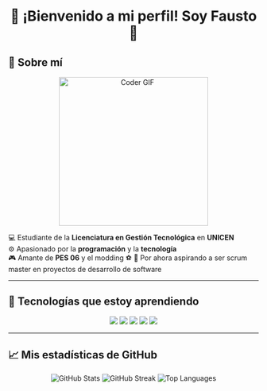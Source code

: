 <h1 align="center">👾 ¡Bienvenido a mi perfil! Soy Fausto 🚀</h1>

## 🎯 Sobre mí

<div align="center">
  <img src="https://media.giphy.com/media/LmNwrBhejkK9EFP504/giphy.gif" width="300" alt="Coder GIF">
</div>

💻 Estudiante de la **Licenciatura en Gestión Tecnológica** en **UNICEN**  
⚙️ Apasionado por la **programación** y la **tecnología**  
🎮 Amante de **PES 06** y el modding ⚽
🎯 Por ahora aspirando a ser scrum master en proyectos de desarrollo de software

---

## 🚀 Tecnologías que estoy aprendiendo

<p align="center">
  <img src="https://img.shields.io/badge/HTML5-F16529?style=for-the-badge&logo=html5&logoColor=white" />
  <img src="https://img.shields.io/badge/CSS3-2965F1?style=for-the-badge&logo=css3&logoColor=white" />
  <img src="https://img.shields.io/badge/JavaScript-F7DF1E?style=for-the-badge&logo=javascript&logoColor=black" />
  <img src="https://img.shields.io/badge/PHP-777BB4?style=for-the-badge&logo=php&logoColor=white" />
  <img src="https://img.shields.io/badge/Python-3776AB?style=for-the-badge&logo=python&logoColor=white" />
</p>

---

## 📈 Mis estadísticas de GitHub

<div align="center">

<img src="https://github-readme-stats.vercel.app/api?username=Castolo05&show_icons=true&theme=tokyonight&hide_border=true" alt="GitHub Stats" />

<img src="https://github-readme-streak-stats.herokuapp.com/?user=Castolo05&theme=tokyonight&hide_border=true" alt="GitHub Streak" />

<img src="https://github-readme-stats.vercel.app/api/top-langs/?username=Castolo05&layout=compact&theme=tokyonight&hide_border=true" alt="Top Languages" />

</div>

